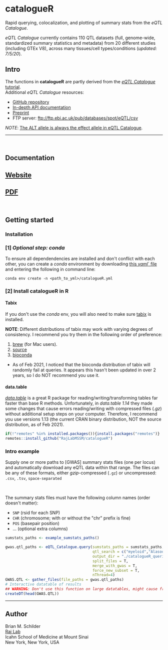 # catalogueR  

Rapid querying, colocalization, and plotting of summary stats from the *eQTL Catalogue*. 

*eQTL Catalogue* currently contains 110 QTL datasets (full, genome-wide, standardized summary statistics and metadata) 
from 20 different studies (including GTEx V8), across many tissues/cell types/conditions (*updated: 7/5/20*).  

## Intro  

The functions in **catalogueR** are partly derived from the 
[*eQTL Catalogue* tutorial](http://htmlpreview.github.io/?https://github.com/eQTL-Catalogue/eQTL-Catalogue-resources/blob/master/scripts/eQTL_API_usecase.html).  
Additional *eQTL Catalogue* resources:  
- [GitHub repository](https://github.com/eQTL-Catalogue/eQTL-Catalogue-resources)  
- [In-depth API documentation](https://www.ebi.ac.uk/eqtl/api-docs/)  
- [Preprint](https://www.biorxiv.org/content/10.1101/2020.01.29.924266v1)  
- FTP server: ftp://ftp.ebi.ac.uk/pub/databases/spot/eQTL/csv  

*NOTE*: [The ALT allele is always the effect allele in eQTL Catalogue](https://www.ebi.ac.uk/eqtl/Data_access/).  

<hr>  

<br>  

## Documentation  

## [Website](https://rajlabmssm.github.io/catalogueR/)  
## [PDF](https://rajlabmssm.github.io/catalogueR/catalogueR_0.1.0.pdf)  

<br>

## Getting started  


### Installation 

### [1] *Optional step: conda*   

To ensure all dependendencies are installed and don't conflict with each other, 
you can create a *conda* environment by downloading [this *yaml*` file](https://github.com/RajLabMSSM/catalogueR/blob/master/inst/conda/catalogueR.yml) and 
entering the following in command line:  
```
conda env create -n <path_to_yml>/catalogueR.yml
```

### [2] Install **catalogueR** in R  

#### Tabix 

If you don't use the *conda* env, you will also need to make sure [tabix](http://www.htslib.org/doc/tabix.html) is installed.

**NOTE**: Different distributions of tabix may work with varying degrees of consistency. I recommend you try them in the following order of preference:

1. [brew](https://formulae.brew.sh/formula/htslib) (for Mac users).
2. [source](http://www.htslib.org/download/) 
3. [bioconda](https://anaconda.org/bioconda/tabix) 
  - As of Feb 2021, I noticed that the bioconda distribution of tabix will randomly fail at queries. It appears this hasn't been updated in over 2 years, so I do NOT recommend you use it.
  
#### data.table 

[*data.table*](https://github.com/Rdatatable/data.table) is a great R package for reading/writing/transforming tables far faster than base R methods. Unfortunately, in *data.table 1.14* they made some changes that cause errors reading/writing with compressed files (*.gz*) without additional setup steps on your computer. Therefore, I recommend you use versions 1.13 (the current CRAN binary distribution, NOT the source distribution, as of Feb 2021).  


```R
if(!"remotes" %in% installed.packages()){install.packages("remotes")}
remotes::install_github("RajLabMSSM/catalogueR")
```



### Intro example  

Supply one or more paths to [GWAS] summary stats files (one per locus) and automatically download any eQTL data within that range. The files can be any of these formats, either *gzip*-compressed (`.gz`) or uncompressed: `.csv`, `.tsv`, `space-separated`  

<br>

The summary stats files must have the following column names (order doesn't matter):
  - `SNP` (rsid for each SNP)
  - `CHR` (chromosome; with or without the "chr" prefix is fine)
  - `POS` (basepair position)
  - ... (optional extra columns)

```R 
sumstats_paths <- example_sumstats_paths()

gwas.qtl_paths <- eQTL_Catalogue.query(sumstats_paths = sumstats_paths,  
                                       qtl_search = c("myeloid","Alasoo_2018"),
                                       output_dir = "./catalogueR_queries", 
                                       split_files = T,  
                                       merge_with_gwas = T,
                                       force_new_subset = T,
                                       nThread=4)
GWAS.QTL <- gather_files(file_paths = gwas.qtl_paths)
# Interactive datatable of results 
## WARNING: Don't use this function on large datatables, might cause freezing.
createDT(head(GWAS.QTL))
``` 
  
<hr>  
 
## Author  

Brian M. Schilder  
[Raj Lab](http://rajlab.org)  
Icahn School of Medicine at Mount Sinai  
New York, New York, USA  
